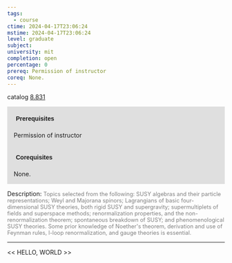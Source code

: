 ```yaml
---
tags:
  - course
ctime: 2024-04-17T23:06:24
mstime: 2024-04-17T23:06:24
level: graduate
subject: 
university: mit
completion: open
percentage: 0
prereq: Permission of instructor
coreq: None.
---
```


catalog [8.831](http://student.mit.edu/catalog/m8b.html#8.831)

<span style="display: block; padding: 15px; background-color: rgb(100, 100, 100, 0.2);"><font id="m_prereq3761_0" style="display: block; font-family: Arial, sans-serif; font-weight: bold; padding: 5px">Prerequisites</font><br><span id="prereq3761_0">Permission of instructor</span></span>
<span style="display: block; padding: 15px; background-color: rgb(100, 100, 100, 0.2);"><font id="m_coreq3761_0" style="display: block; font-family: Arial, sans-serif; font-weight: bold; padding: 5px">Corequisites</font><br><span id="coreq3761_0">None.</span></span>

<font style="">Description:</font>
<font style="color: grey; font-size: 0.8rem;">Topics selected from the following: SUSY algebras and their particle representations; Weyl and Majorana spinors; Lagrangians of basic four-dimensional SUSY theories, both rigid SUSY and supergravity; supermultiplets of fields and superspace methods; renormalization properties, and the non-renormalization theorem; spontaneous breakdown of SUSY; and phenomenological SUSY theories. Some prior knowledge of Noether's theorem, derivation and use of Feynman rules, l-loop renormalization, and gauge theories is essential.</font>



---

<< HELLO, WORLD >>
